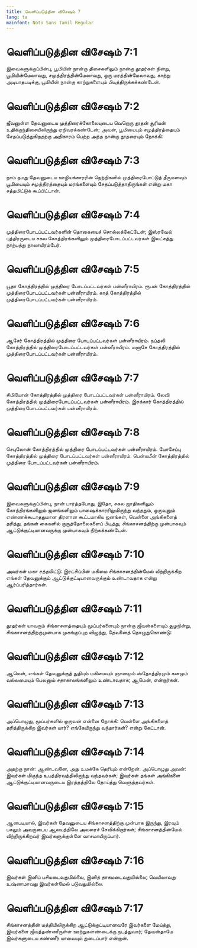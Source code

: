 ```yaml
---
title: வெளிப்படுத்தின விசேஷம் 7
lang: ta
mainfont: Noto Sans Tamil Regular
---
```


# வெளிப்படுத்தின விசேஷம் 7:1

இவைகளுக்குப்பின்பு, பூமியின் நான்கு திசைகளிலும் நான்கு தூதர்கள் நின்று, பூமியின்மேலாவது, சமுத்திரத்தின்மேலாவது, ஒரு மரத்தின்மேலாவது, காற்று அடியாதபடிக்கு, பூமியின் நான்கு காற்றுகளையும் பிடித்திருக்கக்கண்டேன்.

# வெளிப்படுத்தின விசேஷம் 7:2

ஜீவனுள்ள தேவனுடைய முத்திரைக்கோலையுடைய வெறொரு தூதன் சூரியன் உதிக்குந்திசையிலிருந்து ஏறிவரக்கண்டேன்; அவன், பூமியையும் சமுத்திரத்தையும் சேதப்படுத்துகிறதற்கு அதிகாரம் பெற்ற அந்த நான்கு தூதரையும் நோக்கி:

# வெளிப்படுத்தின விசேஷம் 7:3

நாம் நமது தேவனுடைய ஊழியக்காரரின் நெற்றிகளில் முத்திரைபோட்டுத் தீருமளவும் பூமியையும் சமுத்திரத்தையும் மரங்களையும் சேதப்படுத்தாதிருங்கள் என்று மகா சத்தமிட்டுக் கூப்பிட்டான்.

# வெளிப்படுத்தின விசேஷம் 7:4

முத்திரைபோடப்பட்டவர்களின் தொகையைச் சொல்லக்கேட்டேன்; இஸ்ரவேல் புத்திரருடைய சகல கோத்திரங்களிலும் முத்திரைபோடப்பட்டவர்கள் இலட்சத்து நாற்பத்து நாலாயிரம்பேர்.

# வெளிப்படுத்தின விசேஷம் 7:5

யூதா கோத்திரத்தில் முத்திரை போடப்பட்டவர்கள் பன்னீராயிரம். ரூபன் கோத்திரத்தில் முத்திரைபோடப்பட்டவர்கள் பன்னீராயிரம். காத் கோத்திரத்தில் முத்திரைபோடப்பட்டவர்கள் பன்னீராயிரம்.

# வெளிப்படுத்தின விசேஷம் 7:6

ஆசேர் கோத்திரத்தில் முத்திரை போடப்பட்டவர்கள் பன்னீராயிரம். நப்தலி கோத்திரத்தில் முத்திரைபோடப்பட்டவர்கள் பன்னீராயிரம். மனாசே கோத்திரத்தில் முத்திரைபோடப்பட்டவர்கள் பன்னீராயிரம்.

# வெளிப்படுத்தின விசேஷம் 7:7

சிமியோன் கோத்திரத்தில் முத்திரை போடப்பட்டவர்கள் பன்னீராயிரம். லேவி கோத்திரத்தில் முத்திரைபோடப்பட்டவர்கள் பன்னீராயிரம். இசக்கார் கோத்திரத்தில் முத்திரைபோடப்பட்டவர்கள் பன்னீராயிரம்.

# வெளிப்படுத்தின விசேஷம் 7:8

செபுலோன் கோத்திரத்தில் முத்திரை போடப்பட்டவர்கள் பன்னீராயிரம். யோசேப்பு கோத்திரத்தில் முத்திரை போடப்பட்டவர்கள் பன்னீராயிரம். பென்யமீன் கோத்திரத்தில் முத்திரை போடப்பட்டவர்கள் பன்னீராயிரம்.

# வெளிப்படுத்தின விசேஷம் 7:9

இவைகளுக்குப்பின்பு, நான் பார்த்தபோது, இதோ, சகல ஜாதிகளிலும் கோத்திரங்களிலும் ஜனங்களிலும் பாஷைக்காரரிலுமிருந்து வந்ததும், ஒருவனும் எண்ணக்கூடாததுமான திரளான கூட்டமாகிய ஜனங்கள், வெள்ளை அங்கிகளைத் தரித்து, தங்கள் கைகளில் குருத்தோலைகளைப் பிடித்து, சிங்காசனத்திற்கு முன்பாகவும் ஆட்டுக்குட்டியானவருக்கு முன்பாகவும் நிற்கக்கண்டேன்.

# வெளிப்படுத்தின விசேஷம் 7:10

அவர்கள் மகா சத்தமிட்டு: இரட்சிப்பின் மகிமை சிங்காசனத்தின்மேல் வீற்றிருக்கிற எங்கள் தேவனுக்கும் ஆட்டுக்குட்டியானவருக்கும் உண்டாவதாக என்று ஆர்ப்பரித்தார்கள்.

# வெளிப்படுத்தின விசேஷம் 7:11

தூதர்கள் யாவரும் சிங்காசனத்தையும் மூப்பர்களையும் நான்கு ஜீவன்களையும் சூழநின்று, சிங்காசனத்திற்குமுன்பாக முகங்குப்புற விழுந்து, தேவனைத் தொழுதுகொண்டு:

# வெளிப்படுத்தின விசேஷம் 7:12

ஆமென், எங்கள் தேவனுக்குத் துதியும் மகிமையும் ஞானமும் ஸ்தோத்திரமும் கனமும் வல்லமையும் பெலனும் சதாகாலங்களிலும் உண்டாவதாக; ஆமென், என்றார்கள்.

# வெளிப்படுத்தின விசேஷம் 7:13

அப்பொழுது, மூப்பர்களில் ஒருவன் என்னை நோக்கி: வெள்ளை அங்கிகளைத் தரித்திருக்கிற இவர்கள் யார்? எங்கேயிருந்து வந்தார்கள்? என்று கேட்டான்.

# வெளிப்படுத்தின விசேஷம் 7:14

அதற்கு நான்: ஆண்டவனே, அது உமக்கே தெரியும் என்றேன். அப்பொழுது அவன்: இவர்கள் மிகுந்த உபத்திரவத்திலிருந்து வந்தவர்கள்; இவர்கள் தங்கள் அங்கிகளை ஆட்டுக்குட்டியானவருடைய இரத்தத்திலே தோய்த்து வெளுத்தவர்கள்.

# வெளிப்படுத்தின விசேஷம் 7:15

ஆனபடியால், இவர்கள் தேவனுடைய சிங்காசனத்திற்கு முன்பாக இருந்து, இரவும் பகலும் அவருடைய ஆலயத்திலே அவரைச் சேவிக்கிறார்கள்; சிங்காசனத்தின்மேல் வீற்றிருக்கிறவர் இவர்களுக்குள்ளே வாசமாயிருப்பார்.

# வெளிப்படுத்தின விசேஷம் 7:16

இவர்கள் இனிப் பசியடைவதுமில்லை, இனித் தாகமடைவதுமில்லை; வெயிலாவது உஷ்ணமாவது இவர்கள்மேல் படுவதுமில்லை.

# வெளிப்படுத்தின விசேஷம் 7:17

சிங்காசனத்தின் மத்தியிலிருக்கிற ஆட்டுக்குட்டியானவரே இவர்களை மேய்த்து, இவர்களை ஜீவத்தண்ணீருள்ள ஊற்றுகளண்டைக்கு நடத்துவார்; தேவன்தாமே இவர்களுடைய கண்ணீர் யாவையும் துடைப்பார் என்றான்.

